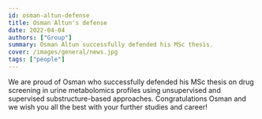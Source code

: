```yaml
---
id: osman-altun-defense
title: Osman Altun's defense
date: 2022-04-04
authors: ["Group"]
summary: Osman Altun successfully defended his MSc thesis.
cover: /images/general/news.jpg
tags: ["people"]
---
```


We are proud of Osman who successfully defended his MSc thesis on drug screening in urine metabolomics profiles using unsupervised and supervised substructure-based approaches. Congratulations Osman and we wish you all the best with your further studies and career!